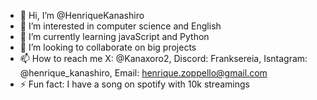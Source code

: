 - 👋 Hi, I’m @HenriqueKanashiro
- 👀 I’m interested in computer science and English
- 🌱 I’m currently learning javaScript and Python
- 💞️ I’m looking to collaborate on big projects
- 📫 How to reach me X: @Kanaxoro2, Discord: Franksereia, Isntagram: @henrique_kanashiro, Email: henrique.zoppello@gmail.com
- ⚡ Fun fact: I have a song on spotify with 10k streamings
